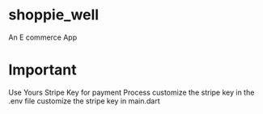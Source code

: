 # shoppie_well
An E commerce App

# Important
Use Yours Stripe Key for payment Process
customize the stripe key in the .env file
customize the stripe key in main.dart